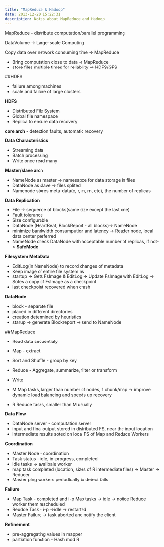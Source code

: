 ```yaml
---
title: "MapReduce & Hadoop"
date: 2013-12-20 15:22:31
description: Notes about MapReduce and Hadoop
---
```

MapReduce - distribute computation/parallel programming

DataVolume -> Large-scale Computing

Copy data over network consuming time -> MapReduce

* Bring computation close to data -> MapReduce
* store files multiple times for reliability -> HDFS/GFS

##HDFS
* failure among machines
* scale and failure of large clusters

**HDFS**

* Distributed File System
* Global file namespace
* Repilca to ensure data recovery

**core arch** - detection faults, automatic recovery 

**Data Characteristics**

* Streaming data
* Batch processing
* Write once read many

**Master/slave arch**

* NameNode as master -> namesapce for data storage in files
* DataNode as slave -> files splited
* Namenode stores meta-data(c, r, m, rn, etc), the number of replicas

**Data Replication**

* File -> sequence of blocks(same size except the last one)
* Fault tolerance
* Size configurable
* DataNode (HeartBeat, BlockReport - all blocks)-> NameNode
* minimize bandwidth consumpution and latency -> Reader node, local data center preferred
* NameNode check DataNode with acceptable number of replicas, if not-> **SafeMode**

**Filesystem MetaData**

* EditLog(in NameNode) to record changes of metadata
* Keep image of entire file system ns
* startup -> Gets FsImage & EditLog -> Update FsImage with EditLog -> Sotes a copy of FsImage as a checkpoint
* last checkpoint recovered when crash

**DataNode**
* block - separate file
* placed in different directories
* creation determined by heuristics
* starup -> generate Blockreport -> send to NameNode

##MapReduce

* Read data sequentialy
* Map - extract
* Sort and Shuffle - group by key
* Reduce - Aggregate, summarize, filter or transform
* Write

* M Map tasks, larger than number of nodes, 1 chunk/map -> improve dynamic load balancing and speeds up recovery
* R Reduce tasks, smaller than M usually

**Data Flow**

* DataNode server - computation server
* input and final output stored in distributed FS, near the input location
* intermediate results soted on local FS of Map and Reduce Workers

**Coordination**

* Master Node - coordination
* Task status - idle, in-progress, completed
* idle tasks -> availbale worker
* map task completed (location, sizes of R intermediate files) -> Master -> Reducer
* Master ping workers periodically to detect fails

**Failure**

* Map Task - completed and i-p Map tasks -> idle -> notice Reduce worker them rescheduled
* Reudce Task - i-p ->idle -> restarted
* Master Failure -> task aborted and notify the client 

**Refinement**

* pre-aggregating values in mapper
* partiation function - Hash mod R